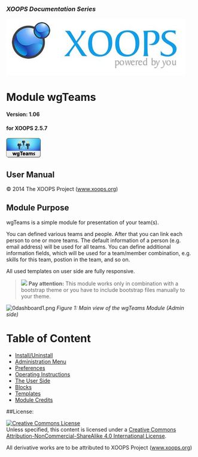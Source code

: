 ### _XOOPS Documentation Series_
![logoXoops.jpg](assets/logoXoops.jpg)

# Module wgTeams
#### Version: 1.06
#### for XOOPS 2.5.7

![logoModule.png](assets/logoModule.png)
            
## User Manual

© 2014 The XOOPS Project (www.xoops.org)    

## Module Purpose 

wgTeams is a simple module for presentation of your team(s).

You can defined various teams and people. After that you can link each person to one or more teams.
The default information of a person (e.g. email address) will be used for all teams.
You can define additional information fields, which will be used for a team/member combination, e.g. skills for this team, postion in the team, and so on.

All used templates on user side are fully responsive.
>![](../assets/info/important.png) **Pay attention:** This module works only in combination with a bootstrap theme or you have to include bootstrap files manually to your theme.

![0dashboard1.png](assets/0dashboard1.png)
*Figure 1: Main view of the wgTeams Module (Admin side)*

# Table of Content

* [Install/Uninstall](book/1install.md)
* [Administration Menu](book/2administration.md)
* [Preferences](book/3preferences.md)
* [Operating Instructions](book/4operations.md)
* [The User Side](book/5userside.md)
* [Blocks](book/6blocks.md)
* [Templates](book/7templates.md)
* [Module Credits](book/9credits.md)

##License:

<a rel="license" href="http://creativecommons.org/licenses/by-nc-sa/4.0/"><img alt="Creative Commons License" style="border-width:0" src="https://i.creativecommons.org/l/by-nc-sa/4.0/88x31.png" /></a><br />Unless specified, this content is licensed under a <a rel="license" href="http://creativecommons.org/licenses/by-nc-sa/4.0/">Creative Commons Attribution-NonCommercial-ShareAlike 4.0 International License</a>.

All derivative works are to be attributed to XOOPS Project (www.xoops.org)
